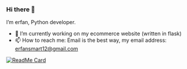 ### Hi there 👋

I’m erfan, Python developer.

- 🔭 I’m currently working on my ecommerce website (written in flask)
- 📫 How to reach me: Email is the best way, my email address: erfansmart12@gmail.com

[![ReadMe Card](https://github-readme-stats.vercel.app/api?username=erfansaberi&show_icons=true)](https://github.com/erfansaberi)
